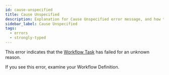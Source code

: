 ```yaml
---
id: cause-unspecified
title: Cause Unspecified
description: Explanation for Cause Unspecified error message, and how to fix it.
sidebar_label: Cause Unspecified
tags:
  - errors
  - strongly-typed
---
```


This error indicates that the [Workflow Task](/tasks#workflow-task) has failed for an unknown reason.

If you see this error, examine your Workflow Definition.
